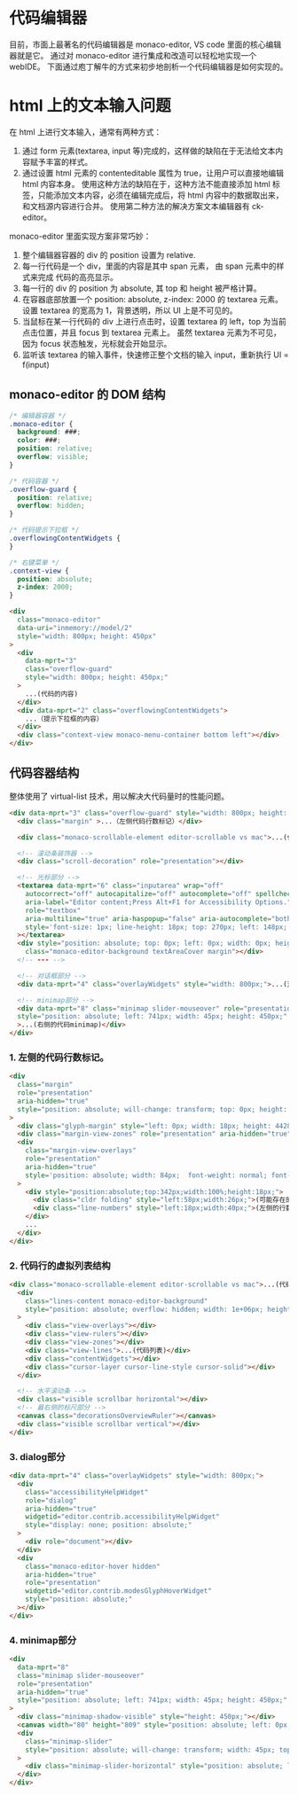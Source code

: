 # 代码编辑器

目前，市面上最著名的代码编辑器是 monaco-editor, VS code 里面的核心编辑器就是它。
通过对 monaco-editor 进行集成和改造可以轻松地实现一个 webIDE。
下面通过庖丁解牛的方式来初步地剖析一个代码编辑器是如何实现的。

# html 上的文本输入问题

在 html 上进行文本输入，通常有两种方式：

1. 通过 form 元素(textarea, input 等)完成的，这样做的缺陷在于无法给文本内容赋予丰富的样式。
2. 通过设置 html 元素的 contenteditable 属性为 true，让用户可以直接地编辑 html 内容本身。
   使用这种方法的缺陷在于，这种方法不能直接添加 html 标签，只能添加文本内容，必须在编辑完成后，将 html 内容中的数据取出来，和文档源内容进行合并。
   使用第二种方法的解决方案文本编辑器有 ck-editor。

monaco-editor 里面实现方案非常巧妙：

1. 整个编辑器容器的 div 的 position 设置为 relative.
2. 每一行代码是一个 div，里面的内容是其中 span 元素， 由 span 元素中的样式来完成 代码的高亮显示。
3. 每一行的 div 的 position 为 absolute, 其 top 和 height 被严格计算。
4. 在容器底部放置一个 position: absolute, z-index: 2000 的 textarea 元素。
   设置 textarea 的宽高为 1，背景透明，所以 UI 上是不可见的。
5. 当鼠标在某一行代码的 div 上进行点击时，设置 textarea 的 left，top 为当前点击位置，并且 focus 到 textarea 元素上。
   虽然 textarea 元素为不可见，因为 focus 状态触发，光标就会开始显示。
6. 监听该 textarea 的输入事件，快速修正整个文档的输入 input，重新执行 UI = f(input)

## monaco-editor 的 DOM 结构

```css
/* 编辑器容器 */
.monaco-editor {
  background: ###;
  color: ###;
  position: relative;
  overflow: visible;
}

/* 代码容器 */
.overflow-guard {
  position: relative;
  overflow: hidden;
}

/* 代码提示下拉框 */
.overflowingContentWidgets {
}

/* 右键菜单 */
.context-view {
  position: absolute;
  z-index: 2000;
}
```

```html
<div
  class="monaco-editor"
  data-uri="inmemory://model/2"
  style="width: 800px; height: 450px"
>
  <div
    data-mprt="3"
    class="overflow-guard"
    style="width: 800px; height: 450px;"
  >
    ...(代码的内容)
  </div>
  <div data-mprt="2" class="overflowingContentWidgets">
    ...（提示下拉框的内容）
  </div>
  <div class="context-view monaco-menu-container bottom left"></div>
</div>
```

## 代码容器结构
整体使用了 virtual-list 技术，用以解决大代码量时的性能问题。
```html
<div data-mprt="3" class="overflow-guard" style="width: 800px; height: 450px;">
  <div class="margin" >...（左侧代码行数标记）</div>

  <div class="monaco-scrollable-element editor-scrollable vs mac">...(代码行的虚拟列表)</div>

  <!-- 滚动条装饰器 -->
  <div class="scroll-decoration" role="presentation"></div>

  <!-- 光标部分 -->
  <textarea data-mprt="6" class="inputarea" wrap="off"
    autocorrect="off" autocapitalize="off" autocomplete="off" spellcheck="false"
    aria-label="Editor content;Press Alt+F1 for Accessibility Options."
    role="textbox"
    aria-multiline="true" aria-haspopup="false" aria-autocomplete="both"
    style='font-size: 1px; line-height: 18px; top: 270px; left: 148px; width: 1px; height: 1px;  font-weight: normal; letter-spacing: 0px;'
  ></textarea>
  <div style="position: absolute; top: 0px; left: 0px; width: 0px; height: 0px;"
    class="monaco-editor-background textAreaCover margin"></div>
  <!-- --- -->

  <!-- 对话框部分 -->
  <div data-mprt="4" class="overlayWidgets" style="width: 800px;">...(对话框内容)</div>

  <!-- minimap部分 -->
  <div data-mprt="8" class="minimap slider-mouseover" role="presentation" aria-hidden="true"
  style="position: absolute; left: 741px; width: 45px; height: 450px;"
  >...(右侧的代码minimap)</div>
</div>

```
### 1. 左侧的代码行数标记。
```html
<div
  class="margin"
  role="presentation"
  aria-hidden="true"
  style="position: absolute; will-change: transform; top: 0px; height: 4428px; width: 84px;"
>
  <div class="glyph-margin" style="left: 0px; width: 18px; height: 4428px;"></div>
  <div class="margin-view-zones" role="presentation" aria-hidden="true" style="position: absolute;"></div>
  <div
    class="margin-view-overlays"
    role="presentation"
    aria-hidden="true"
    style='position: absolute; width: 84px;  font-weight: normal; font-size: 12px; line-height: 18px; letter-spacing: 0px; height: 4464px;'
  >
    <div style="position:absolute;top:342px;width:100%;height:18px;">
      <div class="cldr folding" style="left:58px;width:26px;">(可能存在的一些断点标记)</div>
      <div class="line-numbers" style="left:18px;width:40px;">(左侧的行数标记)</div>
    </div>
    ...    
  </div>
</div>

```

### 2. 代码行的虚拟列表结构

```html
<div class="monaco-scrollable-element editor-scrollable vs mac">...(代码行的虚拟列表)</div>
  <div 
    class="lines-content monaco-editor-background"
    style="position: absolute; overflow: hidden; width: 1e+06px; height: 1e+06px; will-change: transform; top: 0px; left: 0px;"
  >
    <div class="view-overlays"></div>
    <div class="view-rulers"></div>
    <div class="view-zones"></div>
    <div class="view-lines">...(代码列表)</div>
    <div class="contentWidgets"></div>
    <div class="cursor-layer cursor-line-style cursor-solid"></div>
  </div>

  <!-- 水平滚动条 -->
  <div class="visible scrollbar horizontal"></div>
  <!-- 最右侧的标尺部分 -->
  <canvas class="decorationsOverviewRuler"></canvas>
  <div class="visible scrollbar vertical"></div>
</div>

```

### 3. dialog部分

```html
<div data-mprt="4" class="overlayWidgets" style="width: 800px;">
  <div
    class="accessibilityHelpWidget"
    role="dialog"
    aria-hidden="true"
    widgetid="editor.contrib.accessibilityHelpWidget"
    style="display: none; position: absolute;"
  >
    <div role="document"></div>
  </div>
  <div
    class="monaco-editor-hover hidden"
    aria-hidden="true"
    role="presentation"
    widgetid="editor.contrib.modesGlyphHoverWidget"
    style="position: absolute;"
  ></div>
</div>

```

### 4. minimap部分

```html
<div
  data-mprt="8"
  class="minimap slider-mouseover"
  role="presentation"
  aria-hidden="true"
  style="position: absolute; left: 741px; width: 45px; height: 450px;"
>
  <div class="minimap-shadow-visible" style="height: 450px;"></div>
  <canvas width="80" height="809" style="position: absolute; left: 0px; width: 44.4444px; height: 449.444px;"></canvas>
  <div
    class="minimap-slider"
    style="position: absolute; will-change: transform; width: 45px; top: 0px; height: 27px;"
  >
    <div class="minimap-slider-horizontal" style="position: absolute; left: 0px; width: 45px; top: 0px; height: 27px;"></div>
  </div>
</div>

```

